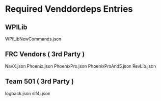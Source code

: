 # Required Venddordeps Entries

## WPILib 
WPILibNewCommands.json

## FRC Vendors ( 3rd Party )
NavX.json
Phoenix.json
PhoenixPro.json
PhoenixProAnd5.json
RevLib.json

## Team 501 ( 3rd Party )
logback.json
slf4j.json
